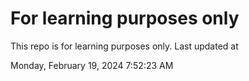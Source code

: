 # For learning purposes only
This repo is for learning purposes only.
Last updated at

Monday, February 19, 2024 7:52:23 AM

